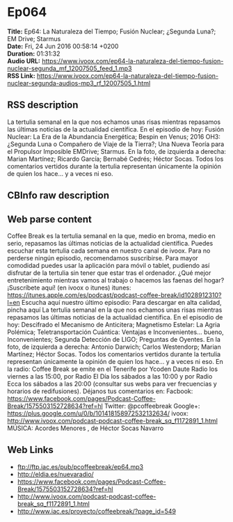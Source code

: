 # Ep064  
**Title:** Ep64: La Naturaleza del Tiempo; Fusión Nuclear; ¿Segunda Luna?; EM Drive; Starmus  
**Date:** Fri, 24 Jun 2016 00:58:14 +0200  
**Duration:** 01:31:32  
**Audio URL:** https://www.ivoox.com/ep64-la-naturaleza-del-tiempo-fusion-nuclear-segunda_mf_12007505_feed_1.mp3  
**RSS Link:** https://www.ivoox.com/ep64-la-naturaleza-del-tiempo-fusion-nuclear-segunda-audios-mp3_rf_12007505_1.html  

## RSS description
La tertulia semanal en la que nos echamos unas risas mientras repasamos las últimas noticias de la actualidad científica. En el episodio de hoy: Fusión Nuclear: La Era de la Abundancia Energética; Bespin en Venus; 2016 OH3: ¿Segunda Luna o Compañero de Viaje de la Tierra?; Una Nueva Teoría para el Propulsor Imposible EMDrive; Starmus. En la foto, de izquierda a derecha: Marian Martínez; Ricardo García; Bernabé Cedrés; Héctor Socas. Todos los comentarios vertidos durante la tertulia representan únicamente la opinión de quien los hace… y a veces ni eso.

## CBInfo raw description


## Web parse content
Coffee Break es la tertulia semanal en la que, medio en broma, medio en serio, repasamos las últimas noticias de la actualidad científica. Puedes escuchar esta tertulia cada semana en nuestro canal de ivoox. Para no perderse ningún episodio, recomendamos suscribirse. Para mayor comodidad puedes usar la aplicación para móvil o tablet, pudiendo así disfrutar de la tertulia sin tener que estar tras el ordenador. ¿Qué mejor entretenimiento mientras vamos al trabajo o hacemos las faenas del hogar? ¡Suscríbete aquí! (en ivoox o itunes) itunes: https://itunes.apple.com/es/podcast/podcast-coffee-break/id1028912310?l=en Escucha aquí nuestro último episodio: Para descargar en alta calidad, pincha aquí La tertulia semanal en la que nos echamos unas risas mientras repasamos las últimas noticias de la actualidad científica. En el episodio de hoy: Descifrado el Mecanismo de Anticitera; Magnetismo Estelar: La Agria Polémica; Teletransportación Cuántica: Ventajas e Inconvenientes… bueno, Inconvenientes; Segunda Detección de LIGO; Preguntas de Oyentes. En la foto, de izquierda a derecha: Antonio Darwich; Carlos Westendorp; Marian Martínez; Héctor Socas. Todos los comentarios vertidos durante la tertulia representan únicamente la opinión de quien los hace… y a veces ni eso. En la radio: Coffee Break se emite en el Tenerife por Ycoden Daute Radio los viernes a las 15:00, por Radio El Día los sábados a las 10:00 y por Radio Ecca los sábados a las 20:00 (consultar sus webs para ver frecuencias y horarios de redifusiones). Déjanos tus comentarios en: Facbook: https://www.facebook.com/pages/Podcast-Coffee-Break/1575503152728634?ref=hl Twitter: @pcoffeebreak Google+: https://plus.google.com/u/0/b/101418158972532132634/ ivoox: http://www.ivoox.com/podcast-podcast-coffee-break_sq_f1172891_1.html MÚSICA: Acordes Menores , de Héctor Socas Navarro

## Web Links
- ftp://ftp.iac.es/pub/pcoffeebreak/ep64.mp3
- http://eldia.es/nuevaradio/
- https://www.facebook.com/pages/Podcast-Coffee-Break/1575503152728634?ref=hl
- http://www.ivoox.com/podcast-podcast-coffee-break_sq_f1172891_1.html
- http://www.iac.es/proyecto/coffeebreak/?page_id=549